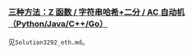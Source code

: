 ### [三种方法：Z 函数 / 字符串哈希+二分 / AC 自动机（Python/Java/C++/Go）](https://leetcode.cn/problems/minimum-number-of-valid-strings-to-form-target-ii/solutions/2917929/ac-zi-dong-ji-pythonjavacgo-by-endlessch-hcqk/)

见`Solution3292_oth.md`。
